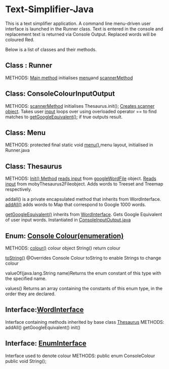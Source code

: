 

# Text-Simplifier-Java
This is a text simplifier application. A command line menu-driven user interface is launched in the Runner class. Text is entered in the console and replacement text is returned via Console Output. Replaced words will be coloured Red.

Below is a list of classes and their methods.

## Class : Runner
METHODS:
[Main method](https://github.com/sandrarawat/text-simplifier/blob/0c330d41263c5cadbfaa54dac013c303dc6fdac2/src/ie/gmit/dip/Runner.java#L18) initialises [menu](https://github.com/sandrarawat/text-simplifier/blob/0c330d41263c5cadbfaa54dac013c303dc6fdac2/src/ie/gmit/dip/Runner.java#L20)and [scannerMethod](https://github.com/sandrarawat/text-simplifier/blob/0c330d41263c5cadbfaa54dac013c303dc6fdac2/src/ie/gmit/dip/Runner.java#L21)

## Class: ConsoleColourInputOutput
METHODS:
[scannerMethod](https://github.com/sandrarawat/text-simplifier/blob/0c330d41263c5cadbfaa54dac013c303dc6fdac2/src/ie/gmit/dip/ConsoleInputOutput.java#L23) initialises Thesaurus.init(); [Creates scanner object](https://github.com/sandrarawat/text-simplifier/blob/0c330d41263c5cadbfaa54dac013c303dc6fdac2/src/ie/gmit/dip/ConsoleInputOutput.java#L26). Takes user [input](https://github.com/sandrarawat/text-simplifier/blob/0c330d41263c5cadbfaa54dac013c303dc6fdac2/src/ie/gmit/dip/ConsoleInputOutput.java#L31) loops over using overloaded operator == to find matches to [getGoogleEquivalent()](https://github.com/sandrarawat/text-simplifier/blob/0c330d41263c5cadbfaa54dac013c303dc6fdac2/src/ie/gmit/dip/ConsoleInputOutput.java#L33); if true outputs result.


## Class: Menu
METHODS:
protected final static void [menu()](https://github.com/sandrarawat/text-simplifier/blob/0c330d41263c5cadbfaa54dac013c303dc6fdac2/src/ie/gmit/dip/Menu.java#L7),menu layout, initialised in Runner.java

## Class:	Thesaurus
METHODS:
[Init() Method](https://github.com/sandrarawat/text-simplifier/blob/0c330d41263c5cadbfaa54dac013c303dc6fdac2/src/ie/gmit/dip/Thesaurus.java#L35) [reads input](https://github.com/sandrarawat/text-simplifier/blob/0c330d41263c5cadbfaa54dac013c303dc6fdac2/src/ie/gmit/dip/Thesaurus.java#L38) from [googleWordFile](https://github.com/sandrarawat/text-simplifier/blob/0c330d41263c5cadbfaa54dac013c303dc6fdac2/src/ie/gmit/dip/Thesaurus.java#L38) object. [Reads input](https://github.com/sandrarawat/text-simplifier/blob/0c330d41263c5cadbfaa54dac013c303dc6fdac2/src/ie/gmit/dip/Thesaurus.java#L49) from mobyThesaurus2Fileobject. Adds words to Treeset and Treemap respectively.

addall() is a private encapsulated method that inherits from WordInterface. [addAll()](https://github.com/sandrarawat/text-simplifier/blob/0c330d41263c5cadbfaa54dac013c303dc6fdac2/src/ie/gmit/dip/Thesaurus.java#L74) adds words to Map that correspond to Google 1000 words.

[getGoogleEquivalent()](https://github.com/sandrarawat/text-simplifier/blob/0c330d41263c5cadbfaa54dac013c303dc6fdac2/src/ie/gmit/dip/Thesaurus.java#L87) inherits from [WordInterface](https://github.com/sandrarawat/text-simplifier/blob/0c330d41263c5cadbfaa54dac013c303dc6fdac2/src/ie/gmit/dip/WordInterface.java#L12). Gets Google Equivalent of user input words. Instantiated in [ConsoleInputOutput.java](https://github.com/sandrarawat/text-simplifier/blob/0c330d41263c5cadbfaa54dac013c303dc6fdac2/src/ie/gmit/dip/ConsoleInputOutput.java#L7)

## Enum: [Console Colour(enumeration)](https://github.com/sandrarawat/text-simplifier/blob/0c330d41263c5cadbfaa54dac013c303dc6fdac2/src/ie/gmit/dip/ConsoleColour.java#L7)
METHODS:
[colour()](https://github.com/sandrarawat/text-simplifier/blob/0c330d41263c5cadbfaa54dac013c303dc6fdac2/src/ie/gmit/dip/ConsoleColour.java#L94) colour object
String() return colour

[toString()](https://github.com/sandrarawat/text-simplifier/blob/0c330d41263c5cadbfaa54dac013c303dc6fdac2/src/ie/gmit/dip/ConsoleColour.java#L102) @Overrides Console Colour toString to enable Strings to change colour

valueOf(java.lang.String name)Returns the enum constant of this type with the specified name.

values() Returns an array containing the constants of this enum type, in the order they are declared.

## Interface:[WordInterface](https://github.com/sandrarawat/text-simplifier/blob/0c330d41263c5cadbfaa54dac013c303dc6fdac2/src/ie/gmit/dip/WordInterface.java#L12)
Interface containing methods inherited by base class [Thesaurus](https://github.com/sandrarawat/text-simplifier/blob/0c330d41263c5cadbfaa54dac013c303dc6fdac2/src/ie/gmit/dip/Thesaurus.java#L14)
METHODS:
addAll() 
getGoogleEquivalent() 
init() 

## Interface: [EnumInterface](https://github.com/sandrarawat/text-simplifier/blob/0c330d41263c5cadbfaa54dac013c303dc6fdac2/src/ie/gmit/dip/EnumInterface.java#L3)
Interface used to denote colour
METHODS:
public enum ConsoleColour
public void String();
